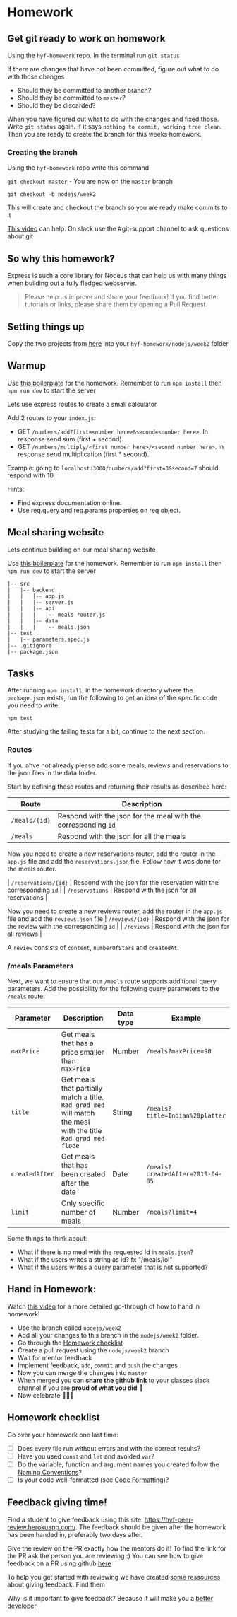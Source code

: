 # Homework

## Get git ready to work on homework

Using the `hyf-homework` repo. In the terminal run `git status`

If there are changes that have not been committed, figure out what to do with those changes

- Should they be committed to another branch?
- Should they be committed to `master`?
- Should they be discarded?

When you have figured out what to do with the changes and fixed those. Write `git status` again. If it says `nothing to commit, working tree clean`. Then you are ready to create the branch for this weeks homework.

### Creating the branch

Using the `hyf-homework` repo write this command

`git checkout master` - You are now on the `master` branch

`git checkout -b nodejs/week2`

This will create and checkout the branch so you are ready make commits to it

[This video](https://www.youtube.com/watch?v=XYlgh9hSWtw) can help. On slack use the #git-support channel to ask questions about git

## So why this homework?

Express is such a core library for NodeJs that can help us with many things when building out a fully fledged webserver.

> Please help us improve and share your feedback! If you find better tutorials or links, please share them by opening a Pull Request.

## Setting things up

Copy the two projects from [here](./homework/) into your `hyf-homework/nodejs/week2` folder

## Warmup

Use [this boilerplate](./homework/warmup) for the homework. Remember to run `npm install` then `npm run dev` to start the server

Lets use express routes to create a small calculator

Add 2 routes to your `index.js`:

- GET `/numbers/add?first=<number here>&second=<number here>`. In response send sum (first + second).
- GET `/numbers/multiply/<first number here>/<second number here>`. in response send multiplication (first \* second).

Example:
going to `localhost:3000/numbers/add?first=3&second=7` should respond with 10

Hints:

- Find express documentation online.
- Use req.query and req.params properties on req object.

## Meal sharing website

Lets continue building on our meal sharing website

Use [this boilerplate](./homework/meal-sharing) for the homework. Remember to run `npm install` then `npm run dev` to start the server

```
|-- src
|   |-- backend
|   |   |-- app.js
|   |   |-- server.js
|   |   |-- api
|   |   |   |-- meals-router.js
|   |   |-- data
|   |   |   |-- meals.json
|-- test
|   |-- parameters.spec.js
|-- .gitignore
|-- package.json
```

## Tasks

After running `npm install`, in the homework directory where the `package.json` exists, run the following to get an idea of the specific code you need to write:

    npm test

After studying the failing tests for a bit, continue to the next section.

### Routes

If you ahve not already please add some meals, reviews and reservations to the json files in the data folder.

Start by defining these routes and returning their results as described here:

| Route                | Description                                                           |
| -------------------- | --------------------------------------------------------------------- |
| `/meals/{id}`        | Respond with the json for the meal with the corresponding `id`        |
| `/meals`             | Respond with the json for all the meals                               |

Now you need to create a new reservations router, add the router in the `app.js` file and add the `reservations.json` file. Follow how it was done for the meals router.

| `/reservations/{id}` | Respond with the json for the reservation with the corresponding `id` |
| `/reservations`      | Respond with the json for all reservations                            |

Now you need to create a new reviews router, add the router in the `app.js` file and add the `reviews.json` file
| `/reviews/{id}`      | Respond with the json for the review with the corresponding `id`      |
| `/reviews`           | Respond with the json for all reviews                                 |

A `review` consists of `content`, `numberOfStars` and `createdAt`. 

### /meals Parameters

Next, we want to ensure that our `/meals` route supports additional query parameters. Add the possibility for the following query parameters to the `/meals` route:

| Parameter      | Description                                                                                                    | Data type | Example                          |
| -------------- | -------------------------------------------------------------------------------------------------------------- | --------- | -------------------------------- |
| `maxPrice`     | Get meals that has a price smaller than `maxPrice`                                                             | Number    | `/meals?maxPrice=90`             |
| `title`        | Get meals that partially match a title. `Rød grød med` will match the meal with the title `Rød grød med fløde` | String    | `/meals?title=Indian%20platter`  |
| `createdAfter` | Get meals that has been created after the date                                                                 | Date      | `/meals?createdAfter=2019-04-05` |
| `limit`        | Only specific number of meals                                                                                  | Number    | `/meals?limit=4`                 |

Some things to think about:

- What if there is no meal with the requested id in `meals.json`?
- What if the users writes a string as id? fx "/meals/lol"
- What if the users writes a query parameter that is not supported?

## Hand in Homework:

Watch [this video](https://www.youtube.com/watch?v=XYlgh9hSWtw) for a more detailed go-through of how to hand in homework!

- Use the branch called `nodejs/week2`
- Add all your changes to this branch in the `nodejs/week2` folder.
- Go through the [Homework checklist](#homework-checklist)
- Create a pull request using the `nodejs/week2` branch
- Wait for mentor feedback
- Implement feedback, `add`, `commit` and `push` the changes
- Now you can merge the changes into `master`
- When merged you can **share the github link** to your classes slack channel if you are **proud of what you did** 💪
- Now celebrate 🎉🎉🎉

## Homework checklist

Go over your homework one last time:

- [ ] Does every file run without errors and with the correct results?
- [ ] Have you used `const` and `let` and avoided `var`?
- [ ] Do the variable, function and argument names you created follow the [Naming Conventions](https://github.com/HackYourFuture/fundamentals/blob/master/fundamentals/naming_conventions.md)?
- [ ] Is your code well-formatted (see [Code Formatting](https://github.com/HackYourFuture/fundamentals/blob/master/fundamentals/naming_conventions.md))?

## Feedback giving time!

Find a student to give feedback using this site: https://hyf-peer-review.herokuapp.com/. The feedback should be given after the homework has been handed in, preferably two days after.

Give the review on the PR exactly how the mentors do it! To find the link for the PR ask the person you are reviewing :) You can see how to give feedback on a PR using github [here](https://docs.github.com/en/github/collaborating-with-issues-and-pull-requests/commenting-on-a-pull-request)

To help you get started with reviewing we have created [some ressources](https://github.com/HackYourFuture-CPH/curriculum/tree/master/review) about giving feedback. Find them

Why is it important to give feedback? Because it will make you a [better](https://www.brightspot.com/blog/developer-life-5-reasons-why-the-code-review-process-is-critical-for-developers) [developer](https://www.sitepoint.com/the-importance-of-code-reviews/)
